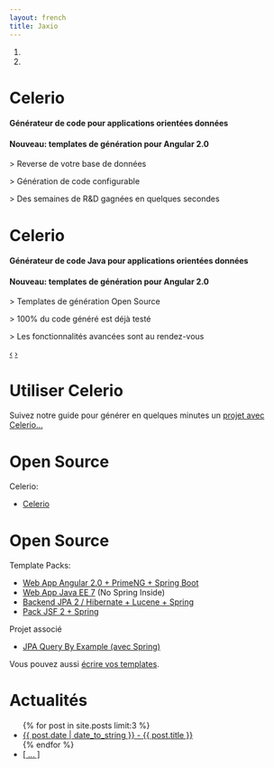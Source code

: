 ```yaml
---
layout: french
title: Jaxio
---
```


<div id="myCarousel" class="carousel slide hero-unit">
  <ol class="carousel-indicators">
    <li data-target="#myCarousel" data-slide-to="0" class="active"></li>
    <li data-target="#myCarousel" data-slide-to="1"></li>
  </ol>
  <!-- Carousel items -->
  <div class="carousel-inner">
    <div class="active item">
	    <h1>Celerio</h1>
		<h4>Générateur de code pour applications orientées données</h4>
		<h4>Nouveau: templates de génération pour Angular 2.0</h4>
		<div class="carousel-caption">
			<p>&gt; Reverse de votre base de données</p>
			<p>&gt; Génération de code configurable</p>
			<p>&gt; Des semaines de R&amp;D gagnées en quelques secondes</p>
		</div>
    </div>
    <div class="item">
	    <h1>Celerio</h1>
		<h4>Générateur de code Java pour applications orientées données</h4>
		<h4>Nouveau: templates de génération pour Angular 2.0</h4>
		<div class="carousel-caption">
			<p>&gt; Templates de génération Open Source</p>
			<p>&gt; 100% du code généré est déjà testé</p>
			<p>&gt; Les fonctionnalités avancées sont au rendez-vous</p>
		</div>	
    </div>
  </div>
  <!-- Carousel nav -->
  <a class="carousel-control left" href="#myCarousel" data-slide="prev">&lsaquo;</a>
  <a class="carousel-control right" href="#myCarousel" data-slide="next">&rsaquo;</a>
  
</div>

<script type="text/javascript">
$('.carousel').carousel({
  interval: 10000
});
</script>

<!-- Example row of columns -->
<div class="row">
<div class="span4">
	<h1>Utiliser Celerio</h1>
	<p>
        Suivez notre guide pour générer en quelques minutes un <a href="/documentation/celerio/installation.html">projet avec Celerio...</a>
	</p>
	<h1>Open Source</h1>
	<p>
        Celerio:
	     <ul>
	        <li><a href="https://github.com/jaxio/celerio">Celerio</a></li>	     
         </ul>
    </p>
</div>
<div class="span4">
	<h1>Open Source</h1>
	<p>
	     Template Packs:
	     <ul>
	        <li><a href="https://github.com/jaxio/celerio-angular-quickstart">Web App Angular 2.0 + PrimeNG + Spring Boot</a></li>
	        <li><a href="https://github.com/jaxio/javaee-lab">Web App Java EE 7</a> (No Spring Inside)</li>
	        <li><a href="https://github.com/jaxio/pack-backend-jpa">Backend JPA 2 / Hibernate + Lucene + Spring</a></li>
	        <li><a href="https://github.com/jaxio/pack-jsf2-spring-conversation">Pack JSF 2 + Spring</a></li>
         </ul>
	     Projet associé
         <ul>
	        <li><a href="https://github.com/jaxio/jpa-query-by-example">JPA Query By Example (avec Spring)</a></li>
         </ul>
	</p>
	<p>
        Vous pouvez aussi <a href="/documentation/celerio/templates.html">écrire vos templates</a>.
	</p>
</div>
<div class="span4">
	<h1>Actualités</h1>
	<ul>
    {% for post in site.posts limit:3 %}
    	<li><a href="{{ post.url }}">{{ post.date | date_to_string }} - {{ post.title }}</a></li>
	{% endfor %}
		<li><a href="actualites.html"> [ ... ] </a></li>
	</ul>
	<p>
</div>
</div>

